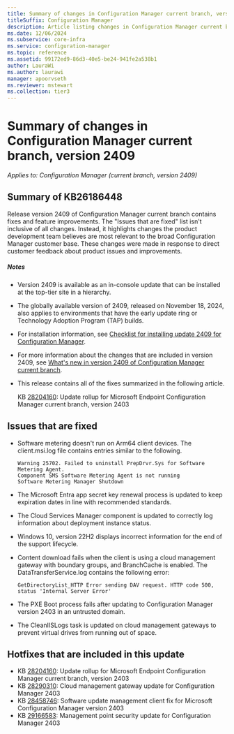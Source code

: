 ```yaml
---
title: Summary of changes in Configuration Manager current branch, version 2409
titleSuffix: Configuration Manager
description: Article listing changes in Configuration Manager current branch, version 2409
ms.date: 12/06/2024
ms.subservice: core-infra
ms.service: configuration-manager
ms.topic: reference
ms.assetid: 99172ed9-86d3-40e5-be24-941fe2a538b1
author: LauraWi
ms.author: laurawi
manager: apoorvseth
ms.reviewer: mstewart
ms.collection: tier3
---
```


# Summary of changes in Configuration Manager current branch, version 2409

*Applies to: Configuration Manager (current branch, version 2409)*

## Summary of KB26186448
Release version 2409 of Configuration Manager current branch contains fixes and feature improvements.
The "Issues that are fixed" list isn't inclusive of all changes. Instead, it highlights changes the product development team believes are most relevant to the broad Configuration Manager customer base. These changes were made in response to direct customer feedback about product issues and improvements.

##### Notes
- Version 2409 is available as an in-console update that can be installed at the top-tier site in a hierarchy.
- The globally available version of 2409, released on November 18, 2024, also applies to environments that have the early update ring or Technology Adoption Program (TAP) builds.
- For installation information, see [Checklist for installing update 2409 for Configuration Manager](../../core/servers/manage/checklist-for-installing-update-2409.md).
- For more information about the changes that are included in version 2409, see [What's new in version 2409 of Configuration Manager current branch](../../core/plan-design/changes/whats-new-in-version-2409.md).
- This release contains all of the fixes summarized in the following article.

   KB [28204160](../../hotfix/2403/28204160.md): Update rollup for Microsoft Endpoint Configuration Manager current branch, version 2403


## Issues that are fixed
<!-- 17419432 -->
- Software metering doesn't run on Arm64 client devices. The client.msi.log file contains entries similar to the following.
   ```text
   Warning 25702. Failed to uninstall PrepDrvr.Sys for Software Metering Agent.
   Component SMS Software Metering Agent is not running
   Software Metering Manager Shutdown
   ```

<!-- 25298734, 25416616 -->
- The Microsoft Entra app secret key renewal process is updated to keep expiration dates in line with recommended standards.

<!-- 26143837 -->
- The Cloud Services Manager component is updated to correctly log information about deployment instance status.

<!-- 27910367 -->
- Windows 10, version 22H2 displays incorrect information for the end of the support lifecycle.

<!-- 28485036 -->
-  Content download fails when the client is using a cloud management gateway with boundary groups, and BranchCache is enabled. The DataTransferService.log contains the following error:
   ```text
   GetDirectoryList_HTTP Error sending DAV request. HTTP code 500, status 'Internal Server Error'
   ```

<!-- 28955082 -->
- The PXE Boot process fails after updating to Configuration Manager version 2403 in an untrusted domain.

<!-- 29627214 -->
- The CleanIISLogs task is updated on cloud management gateways to prevent virtual drives from running out of space.


## Hotfixes that are included in this update
- KB [28204160](../../hotfix/2403/28204160.md): Update rollup for Microsoft Endpoint Configuration Manager current branch, version 2403
- KB [28290310](../../hotfix/2403/28290310.md): Cloud management gateway update for Configuration Manager 2403
- KB [28458746](../../hotfix/2403/28458746.md): Software update management client fix for Microsoft Configuration Manager version 2403
- KB [29166583](../../hotfix/2403/29166583.md): Management point security update for Configuration Manager 2403

<!-- ## Dependency changes ## -->
<!-- 29926810 -->
<!-- The Visual C++ redistributable component is updated to version 1.1.0.239. -->
